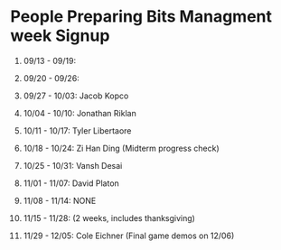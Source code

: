 # People Preparing Bits Managment week Signup

1. 09/13 - 09/19: 

2. 09/20 - 09/26: 

3. 09/27 - 10/03: Jacob Kopco

4. 10/04 - 10/10: Jonathan Riklan

5. 10/11 - 10/17: Tyler Libertaore

6. 10/18 - 10/24: Zi Han Ding (Midterm progress check)

7. 10/25 - 10/31: Vansh Desai

8. 11/01 - 11/07: David Platon

9. 11/08 - 11/14: NONE

10. 11/15 - 11/28: (2 weeks, includes thanksgiving)

11. 11/29 - 12/05: Cole Eichner (Final game demos on 12/06)
